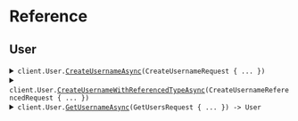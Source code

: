 # Reference
## User
<details><summary><code>client.User.<a href="/src/SeedRequestParameters/User/UserClient.cs">CreateUsernameAsync</a>(CreateUsernameRequest { ... })</code></summary>
<dl>
<dd>

#### 🔌 Usage

<dl>
<dd>

<dl>
<dd>

```csharp
await client.User.CreateUsernameAsync(
    new CreateUsernameRequest
    {
        Tags = new List<string>() { "tags", "tags" },
        Username = "username",
        Password = "password",
        Name = "test",
    }
);
```
</dd>
</dl>
</dd>
</dl>

#### ⚙️ Parameters

<dl>
<dd>

<dl>
<dd>

**request:** `CreateUsernameRequest` 
    
</dd>
</dl>
</dd>
</dl>


</dd>
</dl>
</details>

<details><summary><code>client.User.<a href="/src/SeedRequestParameters/User/UserClient.cs">CreateUsernameWithReferencedTypeAsync</a>(CreateUsernameReferencedRequest { ... })</code></summary>
<dl>
<dd>

#### 🔌 Usage

<dl>
<dd>

<dl>
<dd>

```csharp
await client.User.CreateUsernameWithReferencedTypeAsync(
    new CreateUsernameReferencedRequest
    {
        Tags = new List<string>() { "tags", "tags" },
        Body = new CreateUsernameBody
        {
            Username = "username",
            Password = "password",
            Name = "test",
        },
    }
);
```
</dd>
</dl>
</dd>
</dl>

#### ⚙️ Parameters

<dl>
<dd>

<dl>
<dd>

**request:** `CreateUsernameReferencedRequest` 
    
</dd>
</dl>
</dd>
</dl>


</dd>
</dl>
</details>

<details><summary><code>client.User.<a href="/src/SeedRequestParameters/User/UserClient.cs">GetUsernameAsync</a>(GetUsersRequest { ... }) -> User</code></summary>
<dl>
<dd>

#### 🔌 Usage

<dl>
<dd>

<dl>
<dd>

```csharp
await client.User.GetUsernameAsync(
    new GetUsersRequest
    {
        Limit = 1,
        Id = "d5e9c84f-c2b2-4bf4-b4b0-7ffd7a9ffc32",
        Date = new DateOnly(2023, 1, 15),
        Deadline = new DateTime(2024, 01, 15, 09, 30, 00, 000),
        Bytes = "SGVsbG8gd29ybGQh",
        User = new User
        {
            Name = "name",
            Tags = new List<string>() { "tags", "tags" },
        },
        UserList = new List<User>()
        {
            new User
            {
                Name = "name",
                Tags = new List<string>() { "tags", "tags" },
            },
            new User
            {
                Name = "name",
                Tags = new List<string>() { "tags", "tags" },
            },
        },
        OptionalDeadline = new DateTime(2024, 01, 15, 09, 30, 00, 000),
        KeyValue = new Dictionary<string, string>() { { "keyValue", "keyValue" } },
        OptionalString = "optionalString",
        NestedUser = new NestedUser
        {
            Name = "name",
            User = new User
            {
                Name = "name",
                Tags = new List<string>() { "tags", "tags" },
            },
        },
        OptionalUser = new User
        {
            Name = "name",
            Tags = new List<string>() { "tags", "tags" },
        },
        ExcludeUser =
        [
            new User
            {
                Name = "name",
                Tags = new List<string>() { "tags", "tags" },
            },
        ],
        Filter = ["filter"],
        LongParam = 1000000,
        BigIntParam = "1000000",
    }
);
```
</dd>
</dl>
</dd>
</dl>

#### ⚙️ Parameters

<dl>
<dd>

<dl>
<dd>

**request:** `GetUsersRequest` 
    
</dd>
</dl>
</dd>
</dl>


</dd>
</dl>
</details>
